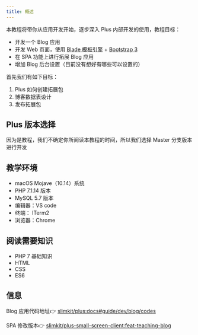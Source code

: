 ```yaml
---
title: 概述
---
```


本教程将带你从应用开发开始，逐步深入 Plus 内部开发的使用，教程目标：

- 开发一个 Blog 应用
- 开发 Web 页面，使用 [Blade 模板引擎](https://laravel-china.org/docs/laravel/5.7/blade/2265) + [Bootstrap 3](https://v3.bootcss.com/)
- 在 SPA 功能上进行拓展 Blog 应用
- 增加 Blog 后台设置（目前没有想好有哪些可以设置的）

首先我们有如下目标：

1. Plus 如何创建拓展包
2. 博客数据表设计
3. 发布拓展包

## Plus 版本选择

因为是教程，我们不确定你所阅读本教程的时间，所以我们选择 Master 分支版本进行开发

## 教学环境

- macOS Mojave（10.14）系统
- PHP 7.1.14 版本
- MySQL 5.7 版本
- 编辑器：VS code
- 终端： ITerm2
- 浏览器：Chrome

## 阅读需要知识

- PHP 7 基础知识
- HTML
- CSS
- ES6

## 信息

Blog 应用代码地址👉 [slimkit/plus:docs#guide/dev/blog/codes](https://github.com/slimkit/plus/tree/docs/guide/dev/blog/codes)

SPA 修改版本👉 [slimkit/plus-small-screen-client:feat-teaching-blog](https://github.com/slimkit/plus-small-screen-client/tree/feat-teaching-blog)
